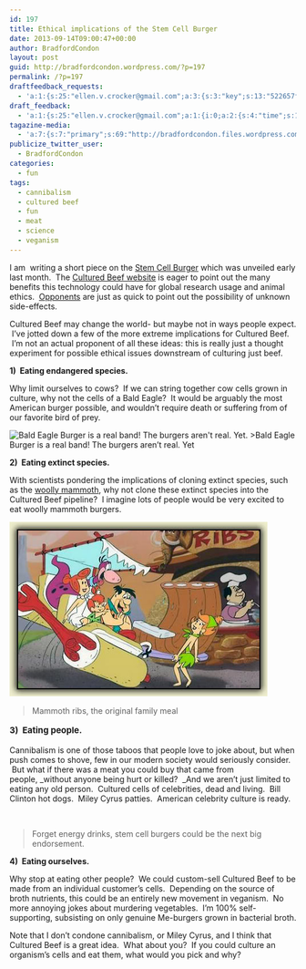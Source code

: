 ```yaml
---
id: 197
title: Ethical implications of the Stem Cell Burger
date: 2013-09-14T09:00:47+00:00
author: BradfordCondon
layout: post
guid: http://bradfordcondon.wordpress.com/?p=197
permalink: /?p=197
draftfeedback_requests:
  - 'a:1:{s:25:"ellen.v.crocker@gmail.com";a:3:{s:3:"key";s:13:"522657f373e42";s:4:"time";s:10:"1378244595";s:7:"user_id";s:8:"37172565";}}'
draft_feedback:
  - 'a:1:{s:25:"ellen.v.crocker@gmail.com";a:1:{i:0;a:2:{s:4:"time";s:10:"1378245722";s:7:"content";s:443:" Hehehe ok I see what you mean...  I like it, but it sounds like you want to show off science writing ability as well as creativity.  Maybe if you have a couple paragraphs on the science behind it before getting silly with possible scenarios?  Like a little about the technology involved and then summarize the potential benefits/ unknown-side effects that other people have proposed?  (The video is great, just a quick summary in your words?)";}}}'
tagazine-media:
  - 'a:7:{s:7:"primary";s:69:"http://bradfordcondon.files.wordpress.com/2013/09/flintstonesribs.jpg";s:6:"images";a:2:{s:61:"http://bradfordcondon.files.wordpress.com/2013/09/300x300.jpg";a:6:{s:8:"file_url";s:61:"http://bradfordcondon.files.wordpress.com/2013/09/300x300.jpg";s:5:"width";i:300;s:6:"height";i:300;s:4:"type";s:5:"image";s:4:"area";i:90000;s:9:"file_path";b:0;}s:69:"http://bradfordcondon.files.wordpress.com/2013/09/flintstonesribs.jpg";a:6:{s:8:"file_url";s:69:"http://bradfordcondon.files.wordpress.com/2013/09/flintstonesribs.jpg";s:5:"width";i:453;s:6:"height";i:306;s:4:"type";s:5:"image";s:4:"area";i:138618;s:9:"file_path";b:0;}}s:6:"videos";a:0:{}s:11:"image_count";i:3;s:6:"author";s:8:"37172565";s:7:"blog_id";s:8:"51189331";s:9:"mod_stamp";s:19:"2013-09-04 15:23:53";}'
publicize_twitter_user:
  - BradfordCondon
categories:
  - fun
tags:
  - cannibalism
  - cultured beef
  - fun
  - meat
  - science
  - veganism
---
```

I am  writing a short piece on the [Stem Cell Burger](http://www.cnn.com/2013/08/05/world/europe/europe-stem-cell-burger-ott) which was unveiled early last month.  The [Cultured Beef website](http://culturedbeef.net/) is eager to point out the many benefits this technology could have for global research usage and animal ethics.  [Opponents](http://www.huffingtonpost.com/paul-knoepfler/test-tube-burger_b_3726288.html) are just as quick to point out the possibility of unknown side-effects.


<p style="text-align:left;">
  Cultured Beef may change the world- but maybe not in ways people expect.  I&#8217;ve jotted down a few of the more extreme implications for Cultured Beef.  I&#8217;m not an actual proponent of all these ideas: this is really just a thought experiment for possible ethical issues downstream of culturing just beef.
</p>

**1)  Eating endangered species.**

Why limit ourselves to cows?  If we can string together cow cells grown in culture, why not the cells of a Bald Eagle?  It would be arguably the most American burger possible, and wouldn&#8217;t require death or suffering from of our favorite bird of prey.

<img class="size-full wp-image-210" alt="Bald Eagle Burger is a real band!  The burgers aren't real.  Yet." src="https://i0.wp.com/www.bradfordcondon.com/wp-content/uploads/2013/09/300x300.jpg?fit=300%2C300" srcset="https://i0.wp.com/www.bradfordcondon.com/wp-content/uploads/2013/09/300x300.jpg?w=300 300w, https://i0.wp.com/www.bradfordcondon.com/wp-content/uploads/2013/09/300x300.jpg?resize=150%2C150 150w" sizes="(max-width: 300px) 100vw, 300px" data-recalc-dims="1" />
>Bald Eagle Burger is a real band! The burgers aren&#8217;t real. Yet

**2)  Eating extinct species.**

With scientists pondering the implications of cloning extinct species, such as the [woolly mammoth](http://newsfeed.time.com/2012/03/14/the-woolly-mammoths-return-scientists-plan-to-clone-extinct-creature/), why not clone these extinct species into the Cultured Beef pipeline?  I imagine lots of people would be very excited to eat woolly mammoth burgers.



![<img class="size-medium wp-image-209" alt="Mammoth ribs, the original family meal." src="https://i2.wp.com/www.bradfordcondon.com/wp-content/uploads/2013/09/flintstonesribs-300x203.jpg?fit=300%2C202" srcset="https://i2.wp.com/www.bradfordcondon.com/wp-content/uploads/2013/09/flintstonesribs.jpg?w=453 453w, https://i2.wp.com/www.bradfordcondon.com/wp-content/uploads/2013/09/flintstonesribs.jpg?resize=300%2C203 300w" sizes="(max-width: 300px) 100vw, 300px" data-recalc-dims="1" />](/wp-content/uploads/2013/09/flintstonesribs.jpg)
>Mammoth ribs, the original family meal

**<span style="font-size:15px;line-height:1.6;">3)  Eating people.</span>**

Cannibalism is one of those taboos that people love to joke about, but when push comes to shove, few in our modern society would seriously consider.  But what if there was a meat you could buy that came from people, _without anyone being hurt or killed?  _And we aren&#8217;t just limited to eating any old person.  Cultured cells of celebrities, dead and living.  Bill Clinton hot dogs.  Miley Cyrus patties.  American celebrity culture is ready.

![<img alt="" src="https://i2.wp.com/3.bp.blogspot.com/-zpL8KOupGIo/UR9KtdD9T6I/AAAAAAAAAzU/4KfZRfwLbA4/s320/miley-cyrus-quiff.jpg?resize=207%2C320" data-recalc-dims="1" />](https://i2.wp.com/3.bp.blogspot.com/-zpL8KOupGIo/UR9KtdD9T6I/AAAAAAAAAzU/4KfZRfwLbA4/s320/miley-cyrus-quiff.jpg)

>Forget energy drinks, stem cell burgers could be the next big endorsement.

**4)  Eating ourselves.**

Why stop at eating other people?  We could custom-sell Cultured Beef to be made from an individual customer&#8217;s cells.  Depending on the source of broth nutrients, this could be an entirely new movement in veganism.  No more annoying jokes about murdering vegetables.  I&#8217;m 100% self-supporting, subsisting on only genuine Me-burgers grown in bacterial broth.

Note that I don&#8217;t condone cannibalism, or Miley Cyrus, and I think that Cultured Beef is a great idea.  What about you?  If you could culture an organism&#8217;s cells and eat them, what would you pick and why?